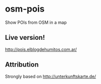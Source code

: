 # osm-pois

Show POIs from OSM in a map

## Live version!

http://pois.elblogdehumitos.com.ar/

## Attribution

Strongly based on http://unterkunftskarte.de/
